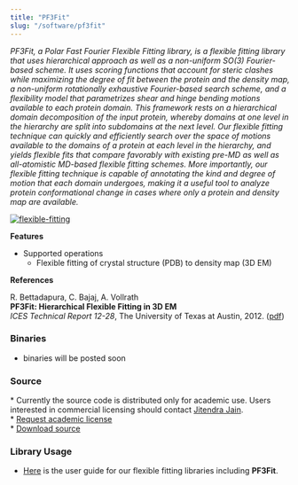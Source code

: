 ```yaml
---
title: "PF3Fit"
slug: "/software/pf3fit"
---
```

_PF3Fit, a Polar Fast Fourier Flexible Fitting library, is a flexible fitting library that uses hierarchical approach as well as a non-uniform SO(3) Fourier-based scheme. It uses scoring functions that account for steric clashes while maximizing the degree of fit between the protein and the density map, a non-uniform rotationally exhaustive Fourier-based search scheme, and a flexibility model that parametrizes shear and hinge bending motions available to each protein domain. This framework rests on a hierarchical domain decomposition of the input protein, whereby domains at one level in the hierarchy are split into subdomains at the next level. Our flexible fitting technique can quickly and efficiently search over the space of motions available to the domains of a protein at each level in the hierarchy, and yields flexible fits that compare favorably with existing pre-MD as well as all-atomistic MD-based flexible fitting schemes. More importantly, our flexible fitting technique is capable of annotating the kind and degree of motion that each domain undergoes, making it a useful tool to analyze protein conformational change in cases where only a protein and density map are available._

 [![flexible-fitting](http://cvcweb.ices.utexas.edu/cvcwp/wp-content/uploads/2012/09/flexible-fitting.jpg "flexible-fitting")](http://cvcweb.ices.utexas.edu/cvcwp/wp-content/uploads/2012/09/flexible-fitting.jpg)
 
 **Features**

*   Supported operations
    *   Flexible fitting of crystal structure (PDB) to density map (3D EM)
  
**References**

R. Bettadapura, C. Bajaj, A. Vollrath   
**PF3Fit: Hierarchical Flexible Fitting in 3D EM**    
_ICES Technical Report 12-28_, The University of Texas at Austin, 2012. ([pdf](http://cvcweb.ices.utexas.edu/cvc/papers/2012/report/Pf3Fit-TechReport.pdf))

### Binaries

*   binaries will be posted soon

### Source

\* Currently the source code is distributed only for academic use. Users interested in commercial licensing should contact [Jitendra Jain](mailto:jjain@otc.utexas.edu).     
\* [Request academic license](http://cvcweb.ices.utexas.edu/software/license/Fitting.license_mail.php)     
\* [Download source](http://cvcweb.ices.utexas.edu/cvcwp/?page_id=2385)

### Library Usage

*   [Here](http://cvcweb.ices.utexas.edu/tutorial/Fitting/PFFit-Tutorial.pdf) is the user guide for our flexible fitting libraries including **PF3Fit**.